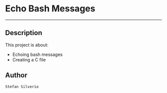 # Echo Bash Messages
---

## Description

This project is about:
* Echoing bash messages
* Creating a C file

## Author
`Stefan Silverio`
